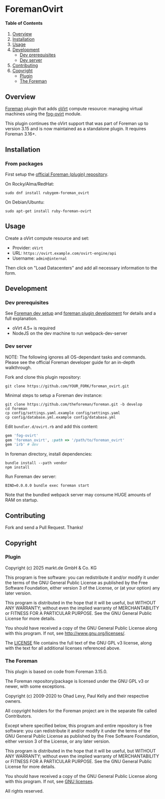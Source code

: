 # ForemanOvirt

#### Table of Contents

1. [Overview](#overview)
1. [Installation](#installation)
1. [Usage](#usage)
1. [Development](#development)
    - [Dev prerequisites](#dev-prerequisites)
    - [Dev server](#dev-server)
1. [Contributing](#contributing)
1. [Copyright](#copyright)
    - [Plugin](#plugin)
    - [The Foreman](#the-forman)

## Overview

[Foreman](http://theforeman.org/) plugin that adds [oVirt](https://www.ovirt.org) compute resource: managing virtual machines using the [fog-ovirt](https://github.com/fog/fog-ovirt) module.

This plugin continues the oVirt support that was part of Foreman up to version 3.15 and is now maintained as a standalone plugin. It requires Foreman 3.16+.

## Installation

### From packages

First setup the [official Foreman (plugin) repository](https://theforeman.org/manuals/latest/index.html#3.3InstallFromPackages).

On Rocky/Alma/RedHat:

```shell
sudo dnf install rubygem-foreman_ovirt
```

On Debian/Ubuntu:

```shell
sudo apt-get install ruby-foreman-ovirt
```

## Usage

Create a oVirt compute resource and set:

* Provider: `oVirt`
* URL: `https://ovirt.example.com/ovirt-engine/api`
* Username: `admin@internal`

Then click on "Load Datacenters" and add all necessary information to the form.

## Development

### Dev prerequisites

See [Foreman dev setup](https://github.com/theforeman/foreman/blob/develop/developer_docs/foreman_dev_setup.asciidoc) and [foreman plugin development](https://github.com/theforeman/foreman/blob/develop/developer_docs/how_to_create_a_plugin.asciidoc) for details and a full explanation.

* oVirt 4.5+ is required
* NodeJS on the dev machine to run webpack-dev-server

### Dev server

NOTE: The following ignores all OS-dependant tasks and commands. Please see the official Foreman developer guide for an in-depth walkthrough.

Fork and clone this plugin repository:

```shell
git clone https://github.com/YOUR_FORK/foreman_ovirt.git
```

Minimal steps to setup a Foreman dev instance:

```shell
git clone https://github.com/theforeman/foreman.git -b develop
cd foreman
cp config/settings.yaml.example config/settings.yaml
cp config/database.yml.example config/database.yml
```

Edit `bundler.d/ovirt.rb` and add this content:

```ruby
gem 'fog-ovirt'
gem 'foreman_ovirt', :path => '/path/to/foreman_ovirt'
gem 'irb' # dev
```

In foreman directory, install dependencies:

```shell
bundle install --path vendor
npm install
```

Run Foreman dev server:

```shell
BIND=0.0.0.0 bundle exec foreman start
```

Note that the bundled webpack server may consume HUGE amounts of RAM on startup.

## Contributing

Fork and send a Pull Request. Thanks!

## Copyright

### Plugin

Copyright (c) 2025 markt.de GmbH & Co. KG

This program is free software: you can redistribute it and/or modify
it under the terms of the GNU General Public License as published by
the Free Software Foundation, either version 3 of the License, or
(at your option) any later version.

This program is distributed in the hope that it will be useful,
but WITHOUT ANY WARRANTY; without even the implied warranty of
MERCHANTABILITY or FITNESS FOR A PARTICULAR PURPOSE.  See the
GNU General Public License for more details.

You should have received a copy of the GNU General Public License
along with this program.  If not, see <http://www.gnu.org/licenses/>.

The [LICENSE](LICENSE) file contains the full text of the GNU GPL v3 license, along with the text for all additional licenses referenced above.

### The Foreman

This plugin is based on code from Foreman 3.15.0.

The Foreman repository/package is licensed under the GNU GPL v3 or newer, with some exceptions.

Copyright (c) 2009-2020 to Ohad Levy, Paul Kelly and their respective owners.

All copyright holders for the Foreman project are in the separate file called Contributors.

Except where specified below, this program and entire repository is free software: you can redistribute it and/or modify it under the terms of the GNU General Public License as published by the Free Software Foundation, either version 3 of the License, or any later version.

This program is distributed in the hope that it will be useful, but WITHOUT ANY WARRANTY; without even the implied warranty of MERCHANTABILITY or FITNESS FOR A PARTICULAR PURPOSE.  See the GNU General Public License for more details.

You should have received a copy of the GNU General Public License along with this program. If not, see [GNU licenses](http://www.gnu.org/licenses/).

All rights reserved.

